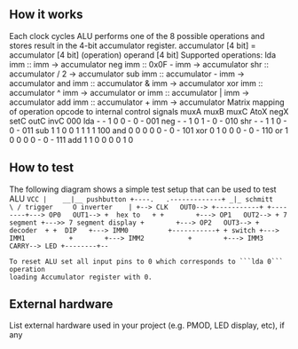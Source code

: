 <!---

This file is used to generate your project datasheet. Please fill in the information below and delete any unused
sections.

You can also include images in this folder and reference them in the markdown. Each image must be less than
512 kb in size, and the combined size of all images must be less than 1 MB.
-->

## How it works

Each clock cycles ALU performs one of the 8 possible operations and stores result in the 4-bit accumulator register.
      accumulator [4 bit] = accumulator [4 bit] (operation) operand [4 bit]
      Supported operations:
      lda imm   ::  imm -> accumulator
      neg imm   ::  0x0F - imm -> accumulator
      shr       ::  accumulator / 2 -> accumulator
      sub imm   ::  accumulator - imm -> accumulator
      and imm   ::  accumulator & imm -> accumulator
      xor imm   ::  accumulator ^ imm -> accumulator
      or  imm   ::  accumulator | imm -> accumulator
      add imm   ::  accumulator + imm -> accumulator
      Matrix mapping of operation opcode to internal control signals
               muxA muxB muxC AtoX negX setC outC invC
      000 lda   -    -    1    0    0    -    0    -
      001 neg   -    -    1    0    1    -    0    -
      010 shr   -    -    1    1    0    -    0    -
      011 sub   1    1    0    0    1    1    1    1
      100 and   0    0    0    0    0    -    0    -
      101 xor   0    1    0    0    0    -    0    -
      110 or    1    0    0    0    0    -    0    -
      111 add   1    1    0    0    0    0    1    0


## How to test


The following diagram shows a simple test setup that can be used to test ALU
    ```
      VCC
      |    __|__ pushbutton
      +----.   .-------------+
                            _|_
                 schmitt    \ /
                 trigger     O
                 inverter    |
                             +--> CLK   OUT0--> +-----------+
                   +--------+---> OP0   OUT1--> +  hex to   +
                   +        +---> OP1   OUT2--> + 7 segment +--->> 7 segment display
                   +        +---> OP2   OUT3--> +  decoder  +
                   +  DIP   +---> IMM0          +-----------+
                   + switch +---> IMM1          
                   +        +---> IMM2          
                   +        +---> IMM3 CARRY--> LED
                   +--------+--
    ```
    
    To reset ALU set all input pins to 0 which corresponds to ```lda 0``` operation
    loading Accumulator register with 0.

## External hardware

List external hardware used in your project (e.g. PMOD, LED display, etc), if any
